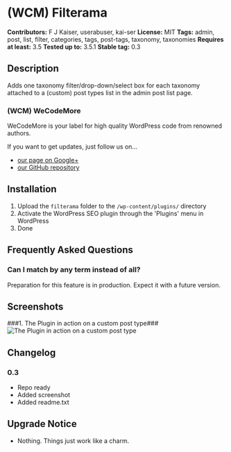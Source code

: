 # (WCM) Filterama #
**Contributors:** F J Kaiser, userabuser, kai-ser
**License:** MIT
**Tags:** admin, post, list, filter, categories, tags, post-tags, taxonomy, taxonomies
**Requires at least:** 3.5
**Tested up to:** 3.5.1
**Stable tag:** 0.3

## Description ##

Adds one taxonomy filter/drop-down/select box for each taxonomy attached to a (custom) post types list in the admin post list page.

### (WCM) WeCodeMore ###

WeCodeMore is your label for high quality WordPress code from renowned authors.

If you want to get updates, just follow us on…

 * [our page on Google+](https://plus.google.com/b/109907580576615571040/109907580576615571040/posts)
 * [our GitHub repository](https://github.com/wecodemore)

## Installation ##

1. Upload the `filterama` folder to the `/wp-content/plugins/` directory
1. Activate the WordPress SEO plugin through the 'Plugins' menu in WordPress
1. Done

## Frequently Asked Questions ##

### Can I match by any term instead of all? ###

Preparation for this feature is in production. Expect it with a future version.

## Screenshots ##

###1. The Plugin in action on a custom post type###
![The Plugin in action on a custom post type](http://s.wordpress.org/extend/plugins/(wcm)-filterama/screenshot-1.png)


## Changelog ##

### 0.3 ###

 * Repo ready
 * Added screenshot
 * Added readme.txt

## Upgrade Notice ##

 * Nothing. Things just work like a charm.